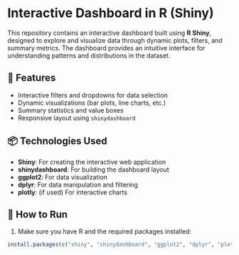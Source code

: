 # Interactive Dashboard in R (Shiny)

This repository contains an interactive dashboard built using **R Shiny**, designed to explore and visualize data through dynamic plots, filters, and summary metrics. The dashboard provides an intuitive interface for understanding patterns and distributions in the dataset.

## 🔧 Features

- Interactive filters and dropdowns for data selection
- Dynamic visualizations (bar plots, line charts, etc.)
- Summary statistics and value boxes
- Responsive layout using `shinydashboard`

## 📦 Technologies Used

- **Shiny**: For creating the interactive web application
- **shinydashboard**: For building the dashboard layout
- **ggplot2**: For data visualization
- **dplyr**: For data manipulation and filtering
- **plotly**: (if used) For interactive charts

## 🚀 How to Run

1. Make sure you have R and the required packages installed:

```r
install.packages(c("shiny", "shinydashboard", "ggplot2", "dplyr", "plotly"))
